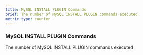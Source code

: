 ```yaml
---
title: MySQL INSTALL PLUGIN Commands
brief: The number of MySQL INSTALL PLUGIN commands executed
metric_type: counter
---
```

### MySQL INSTALL PLUGIN Commands

The number of MySQL INSTALL PLUGIN commands executed
